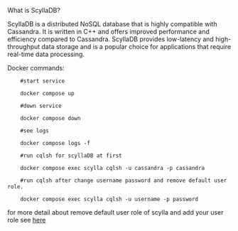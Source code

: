 What is ScyllaDB?

ScyllaDB is a distributed NoSQL database that is highly compatible with Cassandra. It is written in C++ and offers improved performance and efficiency compared to Cassandra. ScyllaDB provides low-latency and high-throughput data storage and is a popular choice for applications that require real-time data processing.

Docker commands:

```shell
    #start service

    docker compose up

    #down service

    docker compose down

    #see logs

    docker compose logs -f

    #run cqlsh for scyllaDB at first

    docker compose exec scylla cqlsh -u cassandra -p cassandra

    #run cqlsh after change username password and remove default user role.

    docker compose exec scylla cqlsh -u username -p password
```

for more detail about remove default user role of scylla and add your user role see [here](https://github.com/azita-abdollahi/nodeScyllaDB/wiki/work-with-cqlsh)